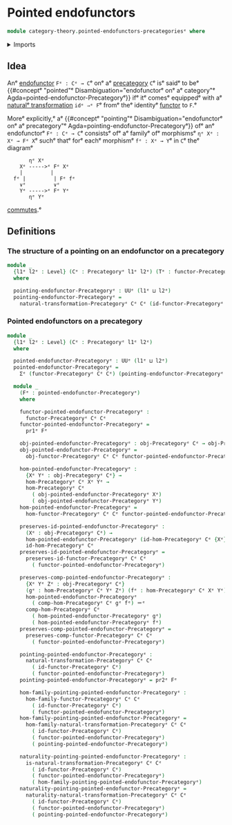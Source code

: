 # Pointed endofunctors

```agda
module category-theory.pointed-endofunctors-precategoriesᵉ where
```

<details><summary>Imports</summary>

```agda
open import category-theory.functors-precategoriesᵉ
open import category-theory.natural-transformations-functors-precategoriesᵉ
open import category-theory.precategoriesᵉ

open import foundation.dependent-pair-typesᵉ
open import foundation.identity-typesᵉ
open import foundation.universe-levelsᵉ
```

</details>

## Idea

Anᵉ [endofunctor](category-theory.functors-precategories.mdᵉ) `Fᵉ : Cᵉ → C`ᵉ onᵉ aᵉ
[precategory](category-theory.precategories.mdᵉ) `C`ᵉ isᵉ saidᵉ to beᵉ
{{#conceptᵉ "pointed"ᵉ Disambiguation="endofunctorᵉ onᵉ aᵉ category"ᵉ Agda=pointed-endofunctor-Precategoryᵉ}}
ifᵉ itᵉ comesᵉ equippedᵉ with aᵉ
[naturalᵉ transformation](category-theory.natural-transformations-functors-precategories.mdᵉ)
`idᵉ ⇒ᵉ F`ᵉ fromᵉ theᵉ identityᵉ [functor](category-theory.functors-precategories.mdᵉ)
to `F`.ᵉ

Moreᵉ explicitly,ᵉ aᵉ
{{#conceptᵉ "pointing"ᵉ Disambiguation="endofunctorᵉ onᵉ aᵉ precategory"ᵉ Agda=pointing-endofunctor-Precategoryᵉ}}
ofᵉ anᵉ endofunctorᵉ `Fᵉ : Cᵉ → C`ᵉ consistsᵉ ofᵉ aᵉ familyᵉ ofᵉ morphismsᵉ `ηᵉ Xᵉ : Xᵉ → Fᵉ X`ᵉ
suchᵉ thatᵉ forᵉ eachᵉ morphismᵉ `fᵉ : Xᵉ → Y`ᵉ in `C`ᵉ theᵉ diagramᵉ

```text
       ηᵉ Xᵉ
    Xᵉ ----->ᵉ Fᵉ Xᵉ
    |         |
  fᵉ |         | Fᵉ fᵉ
    ∨ᵉ         ∨ᵉ
    Yᵉ ----->ᵉ Fᵉ Yᵉ
       ηᵉ Yᵉ
```

[commutes](category-theory.commuting-squares-of-morphisms-in-precategories.md).ᵉ

## Definitions

### The structure of a pointing on an endofunctor on a precategory

```agda
module _
  {l1ᵉ l2ᵉ : Level} (Cᵉ : Precategoryᵉ l1ᵉ l2ᵉ) (Tᵉ : functor-Precategoryᵉ Cᵉ Cᵉ)
  where

  pointing-endofunctor-Precategoryᵉ : UUᵉ (l1ᵉ ⊔ l2ᵉ)
  pointing-endofunctor-Precategoryᵉ =
    natural-transformation-Precategoryᵉ Cᵉ Cᵉ (id-functor-Precategoryᵉ Cᵉ) Tᵉ
```

### Pointed endofunctors on a precategory

```agda
module _
  {l1ᵉ l2ᵉ : Level} (Cᵉ : Precategoryᵉ l1ᵉ l2ᵉ)
  where

  pointed-endofunctor-Precategoryᵉ : UUᵉ (l1ᵉ ⊔ l2ᵉ)
  pointed-endofunctor-Precategoryᵉ =
    Σᵉ (functor-Precategoryᵉ Cᵉ Cᵉ) (pointing-endofunctor-Precategoryᵉ Cᵉ)

  module _
    (Fᵉ : pointed-endofunctor-Precategoryᵉ)
    where

    functor-pointed-endofunctor-Precategoryᵉ :
      functor-Precategoryᵉ Cᵉ Cᵉ
    functor-pointed-endofunctor-Precategoryᵉ =
      pr1ᵉ Fᵉ

    obj-pointed-endofunctor-Precategoryᵉ : obj-Precategoryᵉ Cᵉ → obj-Precategoryᵉ Cᵉ
    obj-pointed-endofunctor-Precategoryᵉ =
      obj-functor-Precategoryᵉ Cᵉ Cᵉ functor-pointed-endofunctor-Precategoryᵉ

    hom-pointed-endofunctor-Precategoryᵉ :
      {Xᵉ Yᵉ : obj-Precategoryᵉ Cᵉ} →
      hom-Precategoryᵉ Cᵉ Xᵉ Yᵉ →
      hom-Precategoryᵉ Cᵉ
        ( obj-pointed-endofunctor-Precategoryᵉ Xᵉ)
        ( obj-pointed-endofunctor-Precategoryᵉ Yᵉ)
    hom-pointed-endofunctor-Precategoryᵉ =
      hom-functor-Precategoryᵉ Cᵉ Cᵉ functor-pointed-endofunctor-Precategoryᵉ

    preserves-id-pointed-endofunctor-Precategoryᵉ :
      (Xᵉ : obj-Precategoryᵉ Cᵉ) →
      hom-pointed-endofunctor-Precategoryᵉ (id-hom-Precategoryᵉ Cᵉ {Xᵉ}) ＝ᵉ
      id-hom-Precategoryᵉ Cᵉ
    preserves-id-pointed-endofunctor-Precategoryᵉ =
      preserves-id-functor-Precategoryᵉ Cᵉ Cᵉ
        ( functor-pointed-endofunctor-Precategoryᵉ)

    preserves-comp-pointed-endofunctor-Precategoryᵉ :
      {Xᵉ Yᵉ Zᵉ : obj-Precategoryᵉ Cᵉ}
      (gᵉ : hom-Precategoryᵉ Cᵉ Yᵉ Zᵉ) (fᵉ : hom-Precategoryᵉ Cᵉ Xᵉ Yᵉ) →
      hom-pointed-endofunctor-Precategoryᵉ
        ( comp-hom-Precategoryᵉ Cᵉ gᵉ fᵉ) ＝ᵉ
      comp-hom-Precategoryᵉ Cᵉ
        ( hom-pointed-endofunctor-Precategoryᵉ gᵉ)
        ( hom-pointed-endofunctor-Precategoryᵉ fᵉ)
    preserves-comp-pointed-endofunctor-Precategoryᵉ =
      preserves-comp-functor-Precategoryᵉ Cᵉ Cᵉ
        ( functor-pointed-endofunctor-Precategoryᵉ)

    pointing-pointed-endofunctor-Precategoryᵉ :
      natural-transformation-Precategoryᵉ Cᵉ Cᵉ
        ( id-functor-Precategoryᵉ Cᵉ)
        ( functor-pointed-endofunctor-Precategoryᵉ)
    pointing-pointed-endofunctor-Precategoryᵉ = pr2ᵉ Fᵉ

    hom-family-pointing-pointed-endofunctor-Precategoryᵉ :
      hom-family-functor-Precategoryᵉ Cᵉ Cᵉ
        ( id-functor-Precategoryᵉ Cᵉ)
        ( functor-pointed-endofunctor-Precategoryᵉ)
    hom-family-pointing-pointed-endofunctor-Precategoryᵉ =
      hom-family-natural-transformation-Precategoryᵉ Cᵉ Cᵉ
        ( id-functor-Precategoryᵉ Cᵉ)
        ( functor-pointed-endofunctor-Precategoryᵉ)
        ( pointing-pointed-endofunctor-Precategoryᵉ)

    naturality-pointing-pointed-endofunctor-Precategoryᵉ :
      is-natural-transformation-Precategoryᵉ Cᵉ Cᵉ
        ( id-functor-Precategoryᵉ Cᵉ)
        ( functor-pointed-endofunctor-Precategoryᵉ)
        ( hom-family-pointing-pointed-endofunctor-Precategoryᵉ)
    naturality-pointing-pointed-endofunctor-Precategoryᵉ =
      naturality-natural-transformation-Precategoryᵉ Cᵉ Cᵉ
        ( id-functor-Precategoryᵉ Cᵉ)
        ( functor-pointed-endofunctor-Precategoryᵉ)
        ( pointing-pointed-endofunctor-Precategoryᵉ)
```